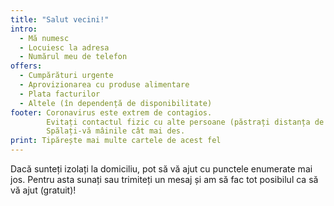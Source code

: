 ```yaml
---
title: "Salut vecini!"
intro:
  - Mă numesc
  - Locuiesc la adresa 
  - Numărul meu de telefon
offers:
  - Cumpărături urgente
  - Aprovizionarea cu produse alimentare
  - Plata facturilor
  - Altele (în dependență de disponibilitate)
footer: Coronavirus este extrem de contagios.
        Evitați contactul fizic cu alte persoane (păstrați distanța de 2 metri).
        Spălați-vă mâinile cât mai des.
print: Tipărește mai multe cartele de acest fel
---
```


Dacă sunteți izolați la domiciliu, pot să vă ajut cu punctele enumerate mai jos.
Pentru asta sunați sau trimiteți un mesaj și am să fac tot posibilul ca să vă ajut (gratuit)!
